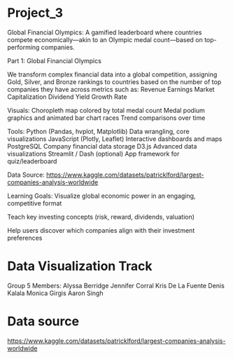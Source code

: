 # Project_3



Global Financial Olympics: A gamified leaderboard where countries compete economically—akin to an Olympic medal count—based on top-performing companies.

Part 1: Global Financial Olympics

We transform complex financial data into a global competition, assigning Gold, Silver, and Bronze rankings to countries based on the number of top companies they have across metrics such as:
Revenue
Earnings
Market Capitalization
Dividend Yield
Growth Rate


Visuals:
Choropleth map colored by total medal count
Medal podium graphics and animated bar chart races
Trend comparisons over time

Tools:
Python (Pandas, hvplot, Matplotlib)	Data wrangling, core visualizations
JavaScript (Plotly, Leaflet)	Interactive dashboards and maps
PostgreSQL	Company financial data storage
D3.js	Advanced data visualizations
Streamlit / Dash (optional)	App framework for quiz/leaderboard

Data Source:
https://www.kaggle.com/datasets/patricklford/largest-companies-analysis-worldwide

Learning Goals:
Visualize global economic power in an engaging, competitive format

Teach key investing concepts (risk, reward, dividends, valuation)

Help users discover which companies align with their investment preferences


Data Visualization Track 
=======
Group 5 Members:
Alyssa Berridge
Jennifer Corral
Kris De La Fuente
Denis Kalala
Monica Girgis
Aaron Singh
 
# Data source
https://www.kaggle.com/datasets/patricklford/largest-companies-analysis-worldwide

